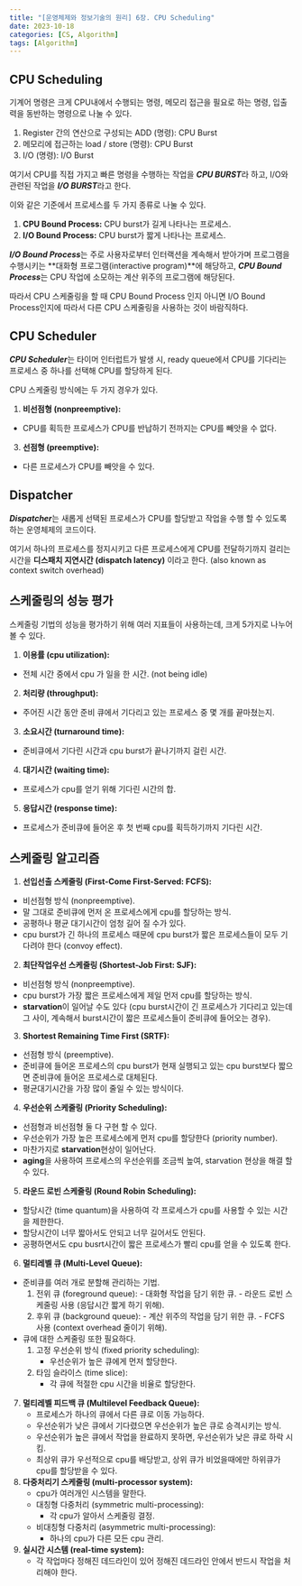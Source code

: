 ```yaml
---
title: "[운영체제와 정보기술의 원리] 6장. CPU Scheduling"
date: 2023-10-18
categories: [CS, Algorithm]
tags: [Algorithm]
---
```


## CPU Scheduling

기계어 명령은 크게 CPU내에서 수행되는 명령, 메모리 접근을 필요로 하는 명령, 입출력을 동반하는 명령으로 나눌 수 있다.

1. Register 간의 연산으로 구성되는 ADD (명령): CPU Burst
2. 메모리에 접근하는 load / store (명령): CPU Burst
3. I/O (명령): I/O Burst

여기서 CPU를 직접 가지고 빠른 명령을 수행하는 작업을 ***CPU BURST***라 하고, I/O와 관련된 작업을 ***I/O BURST***라고 한다. 

이와 같은 기준에서 프로세스를 두 가지 종류로 나눌 수 있다. 

1. **CPU Bound Process:** CPU burst가 길게 나타나는 프로세스.
2. **I/O Bound Process:** CPU burst가 짧게 나타나는 프로세스.

***I/O Bound Process***는 주로 사용자로부터 인터랙션을 계속해서 받아가며 프로그램을 수행시키는 **대화형 프로그램(interactive program)**에 해당하고, ***CPU Bound Process***는 CPU 작업에 소모하는 계산 위주의 프로그램에 해당된다.

따라서 CPU 스케줄링을 할 때 CPU Bound Process 인지 아니면 I/O Bound Process인지에 따라서 다른 CPU 스케줄링을 사용하는 것이 바람직하다.

## CPU Scheduler

***CPU Scheduler***는 타이머 인터럽트가 발생 시, ready queue에서 CPU를 기다리는 프로세스 중 하나를 선택해 CPU를 할당하게 된다.

CPU 스케줄링 방식에는 두 가지 경우가 있다.

1. **비선점형 (nonpreemptive):**
  - CPU를 획득한 프로세스가 CPU를 반납하기 전까지는 CPU를 빼앗을 수 없다.
3. **선점형 (preemptive):**
  - 다른 프로세스가 CPU를 빼앗을 수 있다.

## Dispatcher

***Dispatcher***는 새롭게 선택된 프로세스가 CPU를 할당받고 작업을 수행 할 수 있도록 하는 운영체제의 코드이다.

여기서 하나의 프로세스를 정지시키고 다른 프로세스에게 CPU를 전달하기까지 걸리는 시간을 **디스패치 지연시간 (dispatch latency)** 이라고 한다. (also known as context switch overhead)

## 스케줄링의 성능 평가

스케줄링 기법의 성능을 평가하기 위해 여러 지표들이 사용하는데, 크게 5가지로 나누어볼 수 있다.

1. **이용률 (cpu utilization):**
  - 전체 시간 중에서 cpu 가 일을 한 시간. (not being idle)
2. **처리량 (throughput):**
  - 주어진 시간 동안 준비 큐에서 기다리고 있는 프로세스 중 몇 개를 끝마쳤는지.
3. **소요시간 (turnaround time):**
  - 준비큐에서 기다린 시간과 cpu burst가 끝나기까지 걸린 시간.
4. **대기시간 (waiting time):**
  - 프로세스가 cpu를 얻기 위해 기다린 시간의 합.
5. **응답시간 (response time):**
  - 프로세스가 준비큐에 들어온 후 첫 번째 cpu를 획득하기까지 기다린 시간.

## 스케줄링 알고리즘

1. **선입선출 스케줄링 (First-Come First-Served: FCFS):**
  - 비선점형 방식 (nonpreemptive).
  - 말 그대로 준비큐에 먼저 온 프로세스에게 cpu를 할당하는 방식.
  - 공평하나 평균 대기시간이 엄청 길어 질 수가 있다.
  - cpu burst가 긴 하나의 프로세스 때문에 cpu burst가 짧은 프로세스들이 모두 기다려야 한다 (convoy effect).
2. **최단작업우선 스케줄링 (Shortest-Job First: SJF):**
  - 비선점형 방식 (nonpreemptive).
  - cpu burst가 가장 짧은 프로세스에게 제일 먼저 cpu를 할당하는 방식.
  - **starvation**이 일어날 수도 있다 (cpu burst시간이 긴 프로세스가 기다리고 있는데 그 사이, 계속해서 burst시간이 짧은 프로세스들이 준비큐에 들어오는 경우).
3. **Shortest Remaining Time First (SRTF):**
  - 선점형 방식 (preemptive).
  - 준비큐에 들어온 프로세스의 cpu burst가 현재 실행되고 있는 cpu burst보다 짧으면 준비큐에 들어온 프로세스로 대체된다.
  - 평균대기시간을 가장 많이 줄일 수 있는 방식이다.
4. **우선순위 스케줄링 (Priority Scheduling):**
  - 선점형과 비선점형 둘 다 구현 할 수 있다.
  - 우선순위가 가장 높은 프로세스에게 먼저 cpu를 할당한다 (priority number).
  - 마찬가지로 **starvation**현상이 일어난다.
  - **aging**을 사용하여 프로세스의 우선순위를 조금씩 높여, starvation 현상을 해결 할 수 있다.
5. **라운드 로빈 스케줄링 (Round Robin Scheduling):**
  - 할당시간 (time quantum)을 사용하여 각 프로세스가 cpu를 사용할 수 있는 시간을 제한한다.
  - 할당시간이 너무 짧아서도 안되고 너무 길어서도 안된다.
  - 공평하면서도 cpu busrt시간이 짧은 프로세스가 빨리 cpu를 얻을 수 있도록 한다.
6. **멀티레벨 큐 (Multi-Level Queue):**
  - 준비큐를 여러 개로 분할해 관리하는 기법.
      1. 전위 큐 (foreground queue):
        - 대화형 작업을 담기 위한 큐.
        - 라운드 로빈 스케줄링 사용 (응답시간 짧게 하기 위해).
      2. 후위 큐 (background queue):
        - 계산 위주의 작업을 담기 위한 큐. 
        - FCFS 사용 (context overhead 줄이기 위해).
  - 큐에 대한 스케줄링 또한 필요하다.
      1. 고정 우선순위 방식 (fixed priority scheduling):
         - 우선순위가 높은 큐에게 먼저 할당한다.
      2. 타임 슬라이스 (time slice):
         - 각 큐에 적절한 cpu 시간을 비율로 할당한다.
7. **멀티레벨 피드백 큐 (Multilevel Feedback Queue):**
   - 프로세스가 하나의 큐에서 다른 큐로 이동 가능하다.
   - 우선순위가 낮은 큐에서 기다렸으면 우선순위가 높은 큐로 승격시키는 방식.
   - 우선순위가 높은 큐에서 작업을 완료하지 못하면, 우선순위가 낮은 큐로 하락 시킴.
   - 최상위 큐가 우선적으로 cpu를 배당받고, 상위 큐가 비었을때에만 하위큐가 cpu를 할당받을 수 있다.
8. **다중처리기 스케줄링 (multi-processor system):**
   - cpu가 여러개인 시스템을 말한다.
   - 대칭형 다중처리 (symmetric multi-processing):
     - 각 cpu가 알아서 스케줄링 결정.   
   - 비대칭형 다중처리 (asymmetric multi-processing):
     - 하나의 cpu가 다른 모든 cpu 관리.
9. **실시간 시스템 (real-time system):**
    - 각 작업마다 정해진 데드라인이 있어 정해진 데드라인 안에서 반드시 작업을 처리해야 한다.

      
